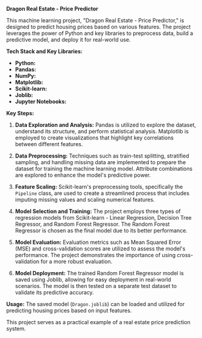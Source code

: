 **Dragon Real Estate - Price Predictor**

This machine learning project, "Dragon Real Estate - Price Predictor," is designed to predict housing prices based on various features. The project leverages the power of Python and key libraries to preprocess data, build a predictive model, and deploy it for real-world use.

**Tech Stack and Key Libraries:**
- **Python:** 
- **Pandas:** 
- **NumPy:** 
- **Matplotlib:** 
- **Scikit-learn:** 
- **Joblib:** 
- **Jupyter Notebooks:** 

**Key Steps:**
1. **Data Exploration and Analysis:** Pandas is utilized to explore the dataset, understand its structure, and perform statistical analysis. Matplotlib is employed to create visualizations that highlight key correlations between different features.

2. **Data Preprocessing:** Techniques such as train-test splitting, stratified sampling, and handling missing data are implemented to prepare the dataset for training the machine learning model. Attribute combinations are explored to enhance the model's predictive power.

3. **Feature Scaling:** Scikit-learn's preprocessing tools, specifically the `Pipeline` class, are used to create a streamlined process that includes imputing missing values and scaling numerical features.

4. **Model Selection and Training:** The project employs three types of regression models from Scikit-learn - Linear Regression, Decision Tree Regressor, and Random Forest Regressor. The Random Forest Regressor is chosen as the final model due to its better performance.

5. **Model Evaluation:** Evaluation metrics such as Mean Squared Error (MSE) and cross-validation scores are utilized to assess the model's performance. The project demonstrates the importance of using cross-validation for a more robust evaluation.

6. **Model Deployment:** The trained Random Forest Regressor model is saved using Joblib, allowing for easy deployment in real-world scenarios. The model is then tested on a separate test dataset to validate its predictive accuracy.

**Usage:**
The saved model (`Dragon.joblib`) can be loaded and utilized for predicting housing prices based on input features.

This project serves as a practical example of a real estate price prediction system.
